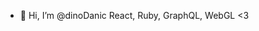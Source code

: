 - 👋 Hi, I’m @dinoDanic
React, Ruby, GraphQL, WebGL <3

<!---
dinoDanic/dinoDanic is a ✨ special ✨ repository because its `README.md` (this file) appears on your GitHub profile.
You can click the Preview link to take a look at your changes.
--->
